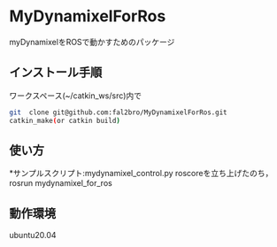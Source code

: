 # MyDynamixelForRos
myDynamixelをROSで動かすためのパッケージ
## インストール手順
ワークスペース(~/catkin\_ws/src)内で
```bash
git  clone git@github.com:fal2bro/MyDynamixelForRos.git
catkin_make(or catkin build)
```
## 使い方
*サンプルスクリプト:mydynamixel\_control.py
roscoreを立ち上げたのち，
rosrun mydynamixel\_for\_ros 
## 動作環境
ubuntu20.04 
